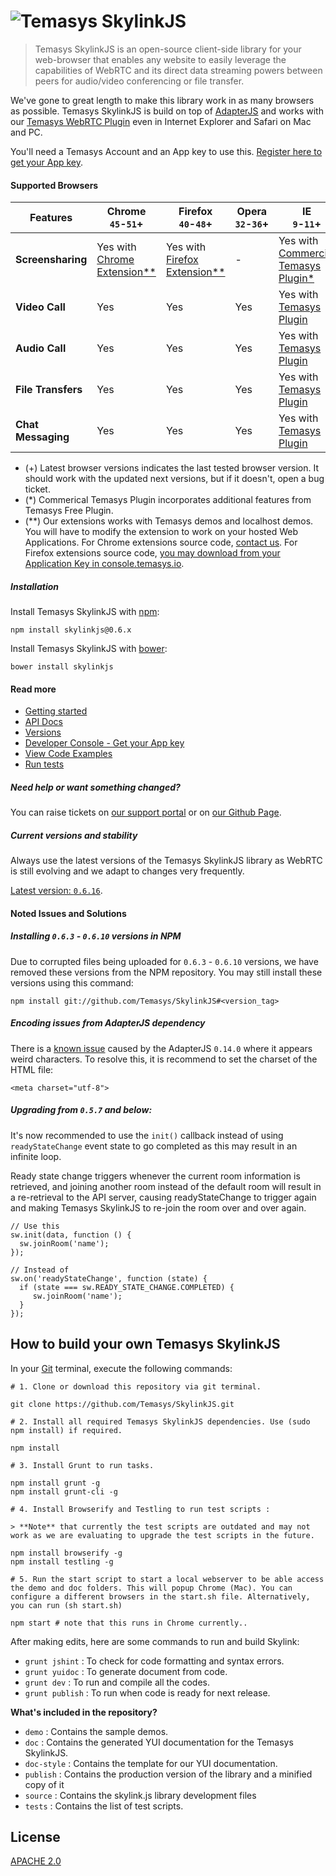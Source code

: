 # ![Temasys SkylinkJS](http://temasys.github.io/resources/img/skylinkjs.svg)
> Temasys SkylinkJS is an open-source client-side library for your web-browser that enables any website to easily leverage the capabilities of WebRTC and its direct data streaming powers between peers for audio/video conferencing or file transfer.

We've gone to great length to make this library work in as many browsers as possible. Temasys SkylinkJS is build on top of [AdapterJS](http://github.com/Temasys/AdapterJS) and works with our [Temasys WebRTC Plugin](http://skylink.io/plugin/) even in Internet Explorer and Safari on Mac and PC.

You'll need a Temasys Account and an App key to use this. [Register here to get your App key](https://console.temasys.io).

#### Supported Browsers
| Features       | Chrome<br>`45`-`51`+ | Firefox<br>`40`-`48`+ | Opera<br>`32`-`36`+ | IE<br>`9`-`11`+     | Safari<br>`7`-`9`  |
| -------------- | ---------- | ----------- | --------- | ---------- | ---------- |
| **Screensharing**  | Yes with [Chrome Extension**](https://chrome.google.com/webstore/detail/skylink-webrtc-tools/ljckddiekopnnjoeaiofddfhgnbdoafc)  |  Yes with [Firefox Extension**](https://addons.mozilla.org/en-US/firefox/addon/skylink-webrtc-tools/) |     -     | Yes with [Commercial Temasys Plugin*](https://temasys.com.sg/plugin/#commercial-licensing)  | Yes with [Commercial Temasys Plugin*](https://temasys.com.sg/plugin/#commercial-licensing) |
| **Video Call**     | Yes        | Yes         | Yes       | Yes with [Temasys Plugin](http://skylink.io/plugin/)  | Yes [Temasys Plugin](http://skylink.io/plugin/)  |
| **Audio Call**     | Yes        | Yes         | Yes       | Yes with [Temasys Plugin](http://skylink.io/plugin/) | Yes with [Temasys Plugin](http://skylink.io/plugin/)  |
| **File Transfers** | Yes        | Yes         | Yes       | Yes with [Temasys Plugin](http://skylink.io/plugin/)  | Yes with [Temasys Plugin](http://skylink.io/plugin/)  |
| **Chat Messaging** | Yes        | Yes         | Yes       | Yes with [Temasys Plugin](http://skylink.io/plugin/)  | Yes with [Temasys Plugin](http://skylink.io/plugin/)  |

- (+) Latest browser versions indicates the last tested browser version. It should work with the updated next versions, but if it doesn't, open a bug ticket.
- (*) Commerical Temasys Plugin incorporates additional features from Temasys Free Plugin.
- (**) Our extensions works with Temasys demos and localhost demos. You will have to modify the extension to work on your hosted Web Applications. For Chrome extensions source code, [contact us](http://support.temasys.com.sg). For Firefox extensions source code, [you may download from your Application Key in console.temasys.io](https://console.temasys.io).

##### Installation
Install Temasys SkylinkJS with [npm](https://www.npmjs.com/):
```
npm install skylinkjs@0.6.x
```
Install Temasys SkylinkJS with [bower](http://bower.io/):
```
bower install skylinkjs
```


#### Read more
- [Getting started](https://temasys.com.sg/getting-started-with-webrtc-and-skylinkjs/)
- [API Docs](http://cdn.temasys.com.sg/skylink/skylinkjs/latest/doc/classes/Skylink.html)
- [Versions](http://github.com/Temasys/SkylinkJS/releases)
- [Developer Console  - Get your App key](https://console.temasys.io)
- [View Code Examples](https://github.com/Temasys/SkylinkJS/tree/master/demo)
- [Run tests](https://github.com/Temasys/SkylinkJS/tree/master/tests)



##### Need help or want something changed?
You can raise tickets on [our support portal](http://support.temasys.com.sg) or on [our Github Page](https://console.temasys.io/support).

##### Current versions and stability
Always use the latest versions of the Temasys SkylinkJS library as WebRTC is still evolving and we adapt to changes very frequently.

[Latest version: `0.6.16`](https://github.com/Temasys/SkylinkJS/releases/tag/0.6.16).

#### Noted Issues and Solutions
##### Installing `0.6.3` - `0.6.10` versions in NPM
Due to corrupted files being uploaded for `0.6.3` - `0.6.10` versions, we have removed these versions from the NPM repository.
You may still install these versions using this command:
```
npm install git://github.com/Temasys/SkylinkJS#<version_tag>
```

##### Encoding issues from AdapterJS dependency
There is a [known issue](https://github.com/Temasys/AdapterJS/issues/240) caused by the AdapterJS `0.14.0` where it appears weird characters. To resolve this, it is recommend to set the charset of the HTML file:

```
<meta charset="utf-8">
```

##### Upgrading from `0.5.7` and below:
It's now recommended to use the `init()` callback instead of using `readyStateChange` event state to go completed as this may result in an infinite loop.

Ready state change triggers whenever the current room information is retrieved,  and joining another room instead of the default room will result in a re-retrieval to the API server, causing readyStateChange to trigger again and making Temasys SkylinkJS to re-join the room over and over again.
```
// Use this
sw.init(data, function () {
  sw.joinRoom('name');
});

// Instead of
sw.on('readyStateChange', function (state) {
  if (state === sw.READY_STATE_CHANGE.COMPLETED) {
     sw.joinRoom('name');
  }
});
```

## How to build your own Temasys SkylinkJS
In your [Git](http://git-scm.com/download) terminal, execute the following commands:
```
# 1. Clone or download this repository via git terminal.

git clone https://github.com/Temasys/SkylinkJS.git

# 2. Install all required Temasys SkylinkJS dependencies. Use (sudo npm install) if required.

npm install

# 3. Install Grunt to run tasks.

npm install grunt -g
npm install grunt-cli -g

# 4. Install Browserify and Testling to run test scripts :

> **Note** that currently the test scripts are outdated and may not work as we are evaluating to upgrade the test scripts in the future.

npm install browserify -g
npm install testling -g

# 5. Run the start script to start a local webserver to be able access the demo and doc folders. This will popup Chrome (Mac). You can configure a different browsers in the start.sh file. Alternatively, you can run (sh start.sh)

npm start # note that this runs in Chrome currently..
```

After making edits, here are some commands to run and build Skylink:

- `grunt jshint` : To check for code formatting and syntax errors.
- `grunt yuidoc` : To generate document from code.
- `grunt dev` : To run and compile all the codes.
- `grunt publish` : To run when code is ready for next release.

__What's included in the repository?__

- `demo` : Contains the sample demos.
- `doc` : Contains the generated YUI documentation for the Temasys SkylinkJS.
- `doc-style` : Contains the template for our YUI documentation.
- `publish` : Contains the production version of the library and a minified copy of it
- `source` : Contains the skylink.js library development files
- `tests` : Contains the list of test scripts.


## License
[APACHE 2.0](http://www.apache.org/licenses/LICENSE-2.0.html)
